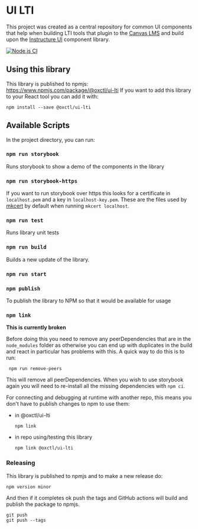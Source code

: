 # UI LTI

This project was created as a central repository for common UI components that help when building LTI tools that plugin to the [Canvas LMS](https://www.instructure.com/en-gb/canvas) and build upon the [Instructure UI](https://instructure.design/) component library.

[![Node.js CI](https://github.com/oxctl/ui-lti/actions/workflows/node.js.yml/badge.svg)](https://github.com/oxctl/ui-lti/actions/workflows/node.js.yml)

## Using this library

This library is published to npmjs: https://www.npmjs.com/package/@oxctl/ui-lti
If you want to add this library to your React tool you can add it with:

    npm install --save @oxctl/ui-lti


## Available Scripts

In the project directory, you can run:

### `npm run storybook`

Runs storybook to show a demo of the components in the library

### `npm run storybook-https`

If you want to run storybook over https this looks for a certificate in `localhost.pem` and a key in `localhost-key.pem`. These are the files used by [mkcert](https://github.com/FiloSottile/mkcert) by default when running `mkcert localhost`.

### `npm run test`

Runs library unit tests

### `npm run build`

Builds a new update of the library.

### `npm run start`



### `npm publish`

To publish the library to NPM so that it would be available for usage

### `npm link`

**This is currently broken**

Before doing this you need to remove any peerDependencies that are in the `node_modules` folder as otherwise you can end up with duplicates in the build and react in particular has problems with this. A quick way to do this is to run:

     npm run remove-peers

This will remove all peerDependencies. When you wish to use storybook again you will need to re-install all the missing dependencies with `npm ci`.

For connecting and debugging at runtime with another repo, this means you don't have to publish changes to npm to use them:

 - in @oxctl/ui-lti
   ```
   npm link
   ```

 - in repo using/testing this library
    ```
    npm link @oxctl/ui-lti
    ```

### Releasing

This library is published to npmjs and to make a new release do:

    npm version minor

And then if it completes ok push the tags and GitHub actions will build and publish the package to npmjs.

    git push
    git push --tags
